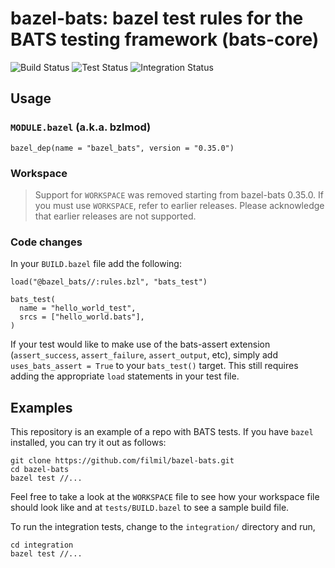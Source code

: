 # bazel-bats: bazel test rules for the BATS testing framework (bats-core)

![Build Status](https://github.com/filmil/bazel-bats/workflows/Build/badge.svg)
![Test Status](https://github.com/filmil/bazel-bats/workflows/Test/badge.svg)
![Integration Status](https://github.com/filmil/bazel-bats/workflows/Integration/badge.svg)

## Usage

### `MODULE.bazel` (a.k.a. bzlmod)

```
bazel_dep(name = "bazel_bats", version = "0.35.0")
```

### Workspace

> Support for `WORKSPACE` was removed starting from bazel-bats 0.35.0. If you
> must use `WORKSPACE`, refer to earlier releases. Please acknowledge that
> earlier releases are not supported.

### Code changes

In your `BUILD.bazel` file add the following:

```
load("@bazel_bats//:rules.bzl", "bats_test")

bats_test(
  name = "hello_world_test",
  srcs = ["hello_world.bats"],
)
```

If your test would like to make use of the bats-assert extension
(`assert_success`, `assert_failure`, `assert_output`, etc), simply add
`uses_bats_assert = True` to your `bats_test()` target. This still requires
adding the appropriate `load` statements in your test file.

## Examples

This repository is an example of a repo with BATS tests.  If you have `bazel`
installed, you can try it out as follows:

```console
git clone https://github.com/filmil/bazel-bats.git
cd bazel-bats
bazel test //...
```

Feel free to take a look at the `WORKSPACE` file to see how your workspace file
should look like and at `tests/BUILD.bazel` to see a sample build file.

To run the integration tests, change to the `integration/` directory and run,

```console
cd integration
bazel test //...
```
